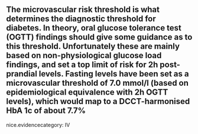 The microvascular risk threshold is what determines the diagnostic threshold for diabetes. In theory, oral glucose tolerance test (OGTT) findings should give some guidance as to this threshold. Unfortunately these are mainly based on non-physiological glucose load findings, and set a top limit of risk for 2h post-prandial levels. Fasting levels have been set as a microvascular threshold of 7.0 mmol/l (based on epidemiological equivalence with 2h OGTT levels), which would map to a DCCT-harmonised HbA 1c of about 7.7%
---
 nice.evidencecategory: IV
